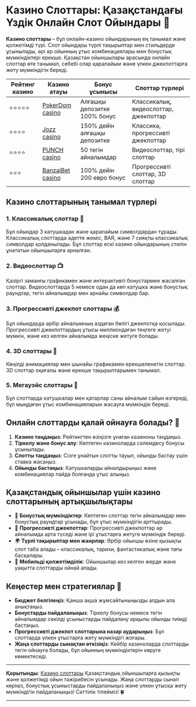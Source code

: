 # Казино Слоттары: Қазақстандағы Үздік Онлайн Слот Ойындары 🎰

**Казино слоттары** – бұл онлайн-казино ойындарының ең танымал және қолжетімді түрі. Слот ойындары түрлі тақырыптар мен стильдерде ұсынылады, әрі әр ойынның ұтыс комбинациялары мен бонустық мүмкіндіктері ерекше. Қазақстан ойыншылары арасында онлайн слоттар өте танымал, себебі олар қарапайым және үлкен джекпоттарға жету мүмкіндігін береді.

| Рейтинг казино      | Казино атауы | Бонус ұсынысы | Слоттар түрлері |
|---------------------|--------------|---------------|-----------------|
| ⭐⭐⭐⭐⭐              | [PokerDom casino](https://brandplay.link/Bxg7SC7H) | Алғашқы депозитке 100% бонус | Классикалық, видеослоттар, джекпоттар |
| ⭐⭐⭐⭐               | [Jozz casino](https://tk435zi5i9.com/alt/jozz/registration?e8250665e216213938eeaefaf3e61c0a) | 150% дейін алғашқы депозитке | Классика, прогрессивті джекпоттар |
| ⭐⭐⭐⭐               | [PUNCH casino](https://betpunch1.com/d638d6d39) | 50 тегін айналымдар | Видеослоттар, тірі слоттар |
| ⭐⭐⭐               | [BanzaiBet casino](https://bnzstr009.com/e9rVJ) | 100% дейін 200 евро бонус | Прогрессивті слоттар, 3D слоттар |

## Казино слоттарының танымал түрлері

### 1. Классикалық слоттар 🍒
Бұл ойындар 3 катушкадан және қарапайым символдардан тұрады. Классикалық слоттарда әдетте жеміс, BAR, және 7 сияқты классикалық символдар қолданылады. Бұл слоттар ескі казино ойындарының стилін ұнататын ойыншыларға арналған.

### 2. Видеослоттар 📺
Қазіргі заманғы графикамен және интерактивті бонустармен жасалған слоттар. Видеослоттарда 5 немесе одан да көп катушка және бонустық раундтар, тегін айналымдар мен арнайы символдар бар.

### 3. Прогрессивті джекпот слоттары 💰
Бұл ойындарда әрбір айналымның аздаған бөлігі джекпотқа қосылады. Прогрессивті джекпоттардың ұтысы миллиондаған теңгеге жетуі мүмкін, және кез келген айналымда жеңіске жетуге болады.

### 4. 3D слоттары 🎨
Көңілді анимациялар мен шынайы графикамен ерекшеленетін слоттар. 3D слоттар оқиғалы және ерекше тақырыптарымен танымал.

### 5. Мегауэйс слоттары 🌌
Бұл слоттарда катушкалар мен қатарлар саны айналым сайын өзгереді, бұл мыңдаған ұтыс комбинацияларын жасауға мүмкіндік береді.

## Онлайн слоттарды қалай ойнауға болады? 🚀

1. **Казино таңдаңыз**: Рейтингтен өзіңізге ұнаған казиноны таңдаңыз.
2. **Тіркелу және бонус алу**: Көптеген казиноларда сәлемдесу бонусы ұсынылады.
3. **Слотты таңдаңыз**: Сізге ұнайтын слотты тауып, ойынды бастау үшін ставка жасаңыз.
4. **Ойынды бастаңыз**: Катушкаларды айналдырыңыз және комбинациялар пайда болғанда ұтыс алыңыз.

## Қазақстандық ойыншылар үшін казино слоттарының артықшылықтары

- 🎁 **Бонустық мүмкіндіктер**: Көптеген слоттар тегін айналымдар мен бонустық раундтар ұсынады, бұл ұтыс мүмкіндігін арттырады.
- 💸 **Прогрессивті джекпоттар**: Прогрессивті джекпоттар әр айналымда арта түседі және ірі ұтыстарға жетуге мүмкіндік береді.
- 🌍 **Түрлі тақырыптар мен жанрлар**: Әрбір ойыншы өзіне қызықты слот таба алады – классикалық, тарихи, фантастикалық және тағы басқалары.
- 📱 **Мобильді қолжетімділік**: Ойыншылар кез келген жерде және уақытта слоттарды ойнай алады.

## Кеңестер мен стратегиялар 📝

- **Бюджет белгілеңіз**: Қанша ақша жұмсайтыныңызды алдын ала анықтаңыз.
- **Бонустарды пайдаланыңыз**: Тіркелу бонусы немесе тегін айналымдар секілді ұсыныстарды пайдалану арқылы ойынды тиімді бастаңыз.
- **Прогрессивті джекпот слоттарына назар аударыңыз**: Бұл слоттарда үлкен ұтыстарға жету мүмкіндігі жоғары.
- **Жаңа слоттарды сынақтан өткізіңіз**: Кейбір казиноларда слоттарды тегін ойнауға болады, бұл ойынның мүмкіндіктерін көруге көмектеседі.

---

**Қорытынды**: [Казино слоттары](https://brandplay.link/Bxg7SC7H) Қазақстандық ойыншыларға қызықты және қолжетімді ойын тәжірибесін ұсынады. Жаңа слоттарды сынап көріңіз, бонустық ұсыныстарды пайдаланыңыз және үлкен ұтысқа жету мүмкіндігін пайдаланыңыз! Сәттілік тілейміз! 🍀

---


